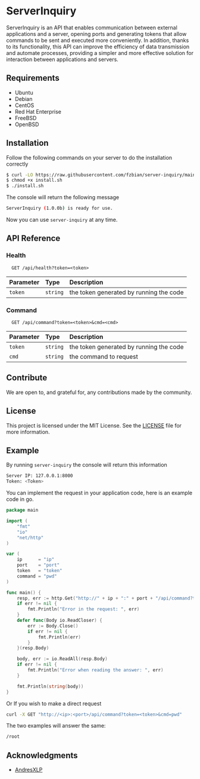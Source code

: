 # ServerInquiry

ServerInquiry is an API that enables communication between external applications and a server, opening ports and generating tokens that allow commands to be sent and executed more conveniently. In addition, thanks to its functionality, this API can improve the efficiency of data transmission and automate processes, providing a simpler and more effective solution for interaction between applications and servers.

## Requirements

- Ubuntu
- Debian
- CentOS
- Red Hat Enterprise
- FreeBSD
- OpenBSD

## Installation

Follow the following commands on your server to do the installation correctly
```bash
$ curl -LO https://raw.githubusercontent.com/fzbian/server-inquiry/main/tools/install.sh
$ chmod +x install.sh
$ ./install.sh
```
The console will return the following message
```bash
ServerInquiry (1.0.0b) is ready for use.
```
Now you can use `server-inquiry` at any time.

## API Reference

### Health
```http
  GET /api/health?token=<token>
```

| Parameter | Type     | Description               |
|:----------|:---------| :------------------------ |
| `token`   | `string` | the token generated by running the code |

### Command
```http
  GET /api/command?token=<token>&cmd=<cmd>
```

| Parameter | Type     | Description               |
|:----------|:---------| :------------------------ |
| `token`   | `string` | the token generated by running the code |
| `cmd`     | `string` | the command to request |

## Contribute

We are open to, and grateful for, any contributions made by the community.

## License

This project is licensed under the MIT License. See the [LICENSE](LICENSE.md) file for more information.

## Example

By running `server-inquiry` the console will return this information

```bash
Server IP: 127.0.0.1:8000
Token: <Token>
```

You can implement the request in your application code, here is an example code in go.

```go
package main

import (
	"fmt"
	"io"
	"net/http"
)

var (
	ip      = "ip"
	port    = "port"
	token   = "token"
	command = "pwd"
)

func main() {
	resp, err := http.Get("http://" + ip + ":" + port + "/api/command?token=" + token + "&cmd=" + command)
	if err != nil {
		fmt.Println("Error in the request: ", err)
	}
	defer func(Body io.ReadCloser) {
		err := Body.Close()
		if err != nil {
			fmt.Println(err)
		}
	}(resp.Body)

	body, err := io.ReadAll(resp.Body)
	if err != nil {
		fmt.Println("Error when reading the answer: ", err)
	}

	fmt.Println(string(body))
}
```

Or
If you wish to make a direct request

```bash
curl -X GET "http://<ip>:<port>/api/command?token=<token>&cmd=pwd"
```

The two examples will answer the same:
```bash
/root
```

## Acknowledgments

 - [AndresXLP](https://github.com/AndresXLP)
